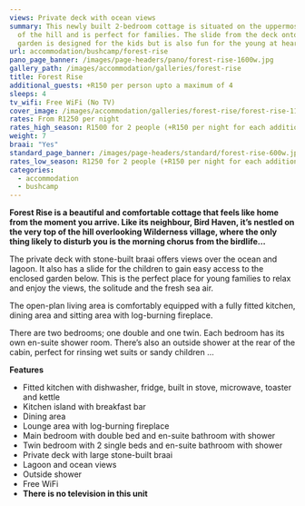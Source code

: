 ```yaml
---
views: Private deck with ocean views
summary: This newly built 2-bedroom cottage is situated on the uppermost section
  of the hill and is perfect for families. The slide from the deck onto the
  garden is designed for the kids but is also fun for the young at heart.
url: accommodation/bushcamp/forest-rise
pano_page_banner: /images/page-headers/pano/forest-rise-1600w.jpg
gallery_path: /images/accommodation/galleries/forest-rise
title: Forest Rise
additional_guests: +R150 per person upto a maximum of 4
sleeps: 4
tv_wifi: Free WiFi (No TV)
cover_image: /images/accommodation/galleries/forest-rise/forest-rise-11-480w.jpg
rates: From R1250 per night
rates_high_season: R1500 for 2 people (+R150 per night for each additional person – max 4)
weight: 7
braai: "Yes"
standard_page_banner: /images/page-headers/standard/forest-rise-600w.jpg
rates_low_season: R1250 for 2 people (+R150 per night for each additional person – max 4)
categories:
  - accommodation
  - bushcamp
---
```


__Forest Rise is a beautiful and comfortable cottage that feels like home from the moment you arrive\. Like its neighbour, Bird Haven, it’s nestled on the very top of the hill overlooking Wilderness village, where the only thing likely to disturb you is the morning chorus from the birdlife…__

The private deck with stone\-built braai offers views over the ocean and lagoon\. It also has a slide for the children to gain easy access to the enclosed garden below\. This is the perfect place for young families to relax and enjoy the views, the solitude and the fresh sea air\.

The open\-plan living area is comfortably equipped with a fully fitted kitchen, dining area and sitting area with log\-burning fireplace\.

There are two bedrooms; one double and one twin\. Each bedroom has its own en\-suite shower room\. There’s also an outside shower at the rear of the cabin, perfect for rinsing wet suits or sandy children …

__Features__

- Fitted kitchen with dishwasher, fridge, built in stove, microwave, toaster and kettle
- Kitchen island with breakfast bar
- Dining area
- Lounge area with log\-burning fireplace
- Main bedroom with double bed and en\-suite bathroom with shower
- Twin bedroom with 2 single beds and en\-suite bathroom with shower
- Private deck with large stone\-built braai
- Lagoon and ocean views
- Outside shower
- Free WiFi
- __There is no television in this unit__